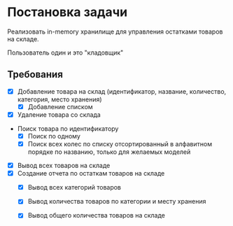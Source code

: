 # Постановка задачи

Реализовать in-memory хранилище для управления остатками товаров на складе.

Пользователь один и это "кладовщик"

## Требования
- [x] Добавление товара на склад (идентификатор, название, количество, категория, место хранения)
    - [x] Добавление списком
- [x] Удаление товара со склада
- Поиск товара по идентификатору
  - [x] Поиск по одному
  - [x] Поиск всех колес по списку отсортированный в алфавитном порядке по названию, только для желаемых моделей
- [x] Вывод всех товаров на складе
- [x] Создание отчета по остаткам товаров на складе
    - [x] Вывод всех категорий товаров
    - [x] Вывод количества товаров по категории и месту хранения
    - [x] Вывод общего количества товаров на складе

